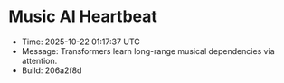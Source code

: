 # Music AI Heartbeat

- Time: 2025-10-22 01:17:37 UTC
- Message: Transformers learn long-range musical dependencies via attention.
- Build: 206a2f8d
